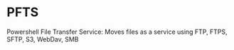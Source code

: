 # PFTS
Powershell File Transfer Service: Moves files as a service using FTP, FTPS, SFTP, S3, WebDav, SMB
